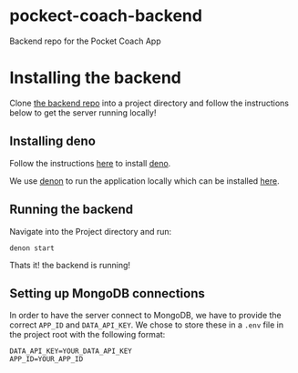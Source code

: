 # pockect-coach-backend
Backend repo for the Pocket Coach App
# Installing the backend
Clone [the backend repo](https://github.com/ShreySham/pocket-coach-backend) into a project directory and follow the instructions below to get the server running locally!
## Installing deno
Follow the instructions [here](https://deno.land/manual@v1.31.1/getting_started/installation) to install [deno](https://deno.land/).

We use [denon](https://deno.land/x/denon@2.5.0) to run the application locally which can be installed [here](https://deno.land/x/denon@2.5.0#install).

## Running the backend
Navigate into the Project directory and run:
```
denon start
```
Thats it! the backend is running!

## Setting up MongoDB connections
In order to have the server connect to MongoDB, we have to provide the correct `APP_ID` and `DATA_API_KEY`. We chose to store these in a `.env` file in the project root with the following format:

```
DATA_API_KEY=YOUR_DATA_API_KEY
APP_ID=YOUR_APP_ID
```